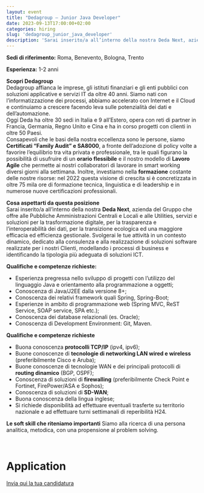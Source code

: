 ```yaml
---
layout: event
title: "Dedagroup – Junior Java Developer"
date: 2023-09-13T17:00:00+02:00
categories: hiring
slug: 'dedagroup_junior_java_developer'
description: 'Sarai inserito/a all’interno della nostra Deda Next, azienda del Gruppo che offre alle Pubbliche Amministrazioni Centrali e Locali e alle Utilities, servizi e soluzioni per la trasformazione digitale, per la trasparenza e l’interoperabilità dei dati, per la transizione ecologica ed una maggiore efficacia ed efficienza gestionale'
---
```


**Sedi di riferimento:** Roma, Benevento, Bologna, Trento  
  
**Esperienza:** 1-2 anni  

**Scopri Dedagroup**  
Dedagroup affianca le imprese, gli istituti finanziari e gli enti pubblici con soluzioni applicative e servizi IT da oltre 40 anni. Siamo nati con l’informatizzazione dei processi, abbiamo accelerato con Internet e il Cloud e continuiamo a crescere facendo leva sulle potenzialità dei dati e dell’automazione.  
Oggi Deda ha oltre 30 sedi in Italia e 9 all’Estero, opera con reti di partner in Francia, Germania, Regno Unito e Cina e ha in corso progetti con clienti in oltre 50 Paesi.  
Consapevoli che le basi della nostra eccellenza sono le persone, siamo **Certificati “Family Audit” e SA8000**, a fronte dell’adozione di policy volte a favorire l’equilibrio tra vita privata e professionale, tra le quali figurano la possibilità di usufruire di un **orario flessibile** e il nostro modello di **Lavoro Agile** che permette ai nostri collaboratori di lavorare in smart working diversi giorni alla settimana. Inoltre, investiamo nella **formazione** costante delle nostre risorse: nel 2022 questa visione di crescita si è concretizzata in oltre 75 mila ore di formazione tecnica, linguistica e di leadership e in numerose nuove certificazioni professionali.  
  
**Cosa aspettarti da questa posizione**  
Sarai inserito/a all’interno della nostra **Deda Next**, azienda del Gruppo che offre alle Pubbliche Amministrazioni Centrali e Locali e alle Utilities, servizi e soluzioni per la trasformazione digitale, per la trasparenza e l’interoperabilità dei dati, per la transizione ecologica ed una maggiore efficacia ed efficienza gestionale. Svolgerai le tue attività in un contesto dinamico, dedicato alla consulenza e alla realizzazione di soluzioni software realizzate per i nostri Clienti, modellando i processi di business e identificando la tipologia più adeguata di soluzioni ICT.
  
**Qualifiche e competenze richieste:**
* Esperienza pregressa nello sviluppo di progetti con l’utilizzo del linguaggio Java e orientamento alla programmazione a oggetti;
* Conoscenza di Java/J2EE dalla versione 8+;
* Conoscenza dei relativi framework quali Spring, Spring-Boot;
* Esperienze in ambito di programmazione web (Spring MVC, ReST Service, SOAP service, SPA etc.);
* Conoscenza dei database relazionali (es. Oracle);
* Conoscenza di Development Environment: Git, Maven.
  
**Qualifiche e competenze richieste**  
* Buona conoscenza **protocolli TCP/IP** (ipv4, ipv6);
* Buone conoscenze di **tecnologie di networking LAN wired e wireless** (preferibilmente Cisco e Aruba);
* Buone conoscenze di tecnologie WAN e dei principali protocolli di **routing dinamico** (BGP, OSPF);
* Conoscenza di soluzioni di **firewalling** (preferibilmente Check Point e Fortinet, FirePower/ASA e Sophos);
* Conoscenza di soluzioni di **SD-WAN**;
* Buona conoscenza della lingua inglese;
* Si richiede disponibilità ad effettuare eventuali trasferte su territorio nazionale e ad effettuare turni settimanali di reperibilità H24.
  
**Le soft skill che riteniamo importanti**
Siamo alla ricerca di una persona analitica, metodica, con una propensione al problem solving.  
  
<br>

# Application

[Invia qui la tua candidatura](https://joblink.allibo.com/ats3/job-offer.aspx?DM=2090&SG=6&FT=1576&ID=47613&LN=IT)
